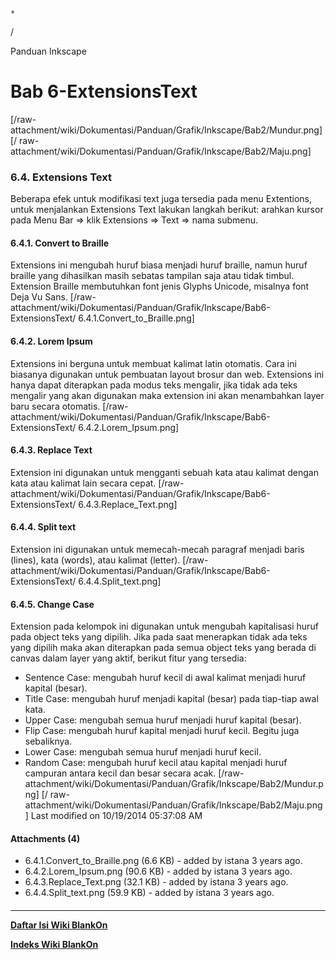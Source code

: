 

    *









  /



Panduan Inkscape
# Bab 6-ExtensionsText
[/raw-attachment/wiki/Dokumentasi/Panduan/Grafik/Inkscape/Bab2/Mundur.png] [/
raw-attachment/wiki/Dokumentasi/Panduan/Grafik/Inkscape/Bab2/Maju.png]
### 6.4. Extensions Text
Beberapa efek untuk modifikasi text juga tersedia pada menu Extentions, untuk
menjalankan Extensions Text lakukan langkah berikut: arahkan kursor pada Menu
Bar => klik Extensions => Text => nama submenu.
#### 6.4.1. Convert to Braille
Extensions ini mengubah huruf biasa menjadi huruf braille, namun huruf braille
yang dihasilkan masih sebatas tampilan saja atau tidak timbul. Extension
Braille membutuhkan font jenis Glyphs Unicode, misalnya font Deja Vu Sans.
[/raw-attachment/wiki/Dokumentasi/Panduan/Grafik/Inkscape/Bab6-ExtensionsText/
6.4.1.Convert_to_Braille.png]
#### 6.4.2. Lorem Ipsum
Extensions ini berguna untuk membuat kalimat latin otomatis. Cara ini biasanya
digunakan untuk pembuatan layout brosur dan web. Extensions ini hanya dapat
diterapkan pada modus teks mengalir, jika tidak ada teks mengalir yang akan
digunakan maka extension ini akan menambahkan layer baru secara otomatis.
[/raw-attachment/wiki/Dokumentasi/Panduan/Grafik/Inkscape/Bab6-ExtensionsText/
6.4.2.Lorem_Ipsum.png]
#### 6.4.3. Replace Text
Extension ini digunakan untuk mengganti sebuah kata atau kalimat dengan kata
atau kalimat lain secara cepat.
[/raw-attachment/wiki/Dokumentasi/Panduan/Grafik/Inkscape/Bab6-ExtensionsText/
6.4.3.Replace_Text.png]
#### 6.4.4. Split text
Extension ini digunakan untuk memecah-mecah paragraf menjadi baris (lines),
kata (words), atau kalimat (letter).
[/raw-attachment/wiki/Dokumentasi/Panduan/Grafik/Inkscape/Bab6-ExtensionsText/
6.4.4.Split_text.png]
#### 6.4.5. Change Case
Extension pada kelompok ini digunakan untuk mengubah kapitalisasi huruf pada
object teks yang dipilih. Jika pada saat menerapkan tidak ada teks yang dipilih
maka akan diterapkan pada semua object teks yang berada di canvas dalam layer
yang aktif, berikut fitur yang tersedia:
  * Sentence Case: mengubah huruf kecil di awal kalimat menjadi huruf kapital
      (besar).
  * Title Case: mengubah huruf menjadi kapital (besar) pada tiap-tiap awal
      kata.
  * Upper Case: mengubah semua huruf menjadi huruf kapital (besar).
  * Flip Case: mengubah huruf kapital menjadi huruf kecil. Begitu juga
      sebaliknya.
  * Lower Case: mengubah semua huruf menjadi huruf kecil.
  * Random Case: mengubah huruf kecil atau kapital menjadi huruf campuran
      antara kecil dan besar secara acak.
[/raw-attachment/wiki/Dokumentasi/Panduan/Grafik/Inkscape/Bab2/Mundur.png] [/
raw-attachment/wiki/Dokumentasi/Panduan/Grafik/Inkscape/Bab2/Maju.png]
Last modified on 10/19/2014 05:37:08 AM
#### Attachments (4)
  * 6.4.1.Convert_to_Braille.png​ (6.6 KB) - added by istana 3 years ago.
  * 6.4.2.Lorem_Ipsum.png​ (90.6 KB) - added by istana 3 years ago.
  * 6.4.3.Replace_Text.png​ (32.1 KB) - added by istana 3 years ago.
  * 6.4.4.Split_text.png​ (59.9 KB) - added by istana 3 years ago.
#### 
    
 
 
 
 
 
---
[**Daftar Isi Wiki BlankOn**](/DaftarIsi/README.md)
 
[**Indeks Wiki BlankOn**](/Indeks.md)
